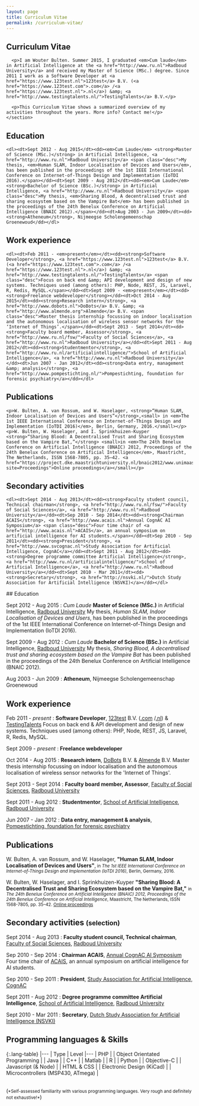 ```yaml
---
layout: page
title: Curriculum Vitae
permalink: /curriculum-vitae/
---
```


<div class="section-card">
  <div class="section-image section-image-me"></div>

  <div class="section-content">
    <section class="post-content">
      <h1 class="page-title">Curriculum Vitae</h1>

      <p>I am Wouter Bulten. Summer 2015, I graduated <em>Cum laude</em> in Artificial Intelligence at the <a href="http://www.ru.nl">Radboud University</a> and received my Master of Science (MSc.) degree. Since 2011 I work as a Software Developer at <a href="https://www.123test.nl">123test</a> B.V. (<a href="https://www.123test.com">.com</a> /<a href="https://www.123test.nl">.nl</a>) &amp; <a href="http://www.testingtalents.nl/">TestingTalents</a> B.V.</p>

      <p>This Curriculum Vitae shows a summarized overview of my activities throughout the years. More info? Contact me!</p>
    </section>
  </div>
</div>

<div class="section">
  <div class="section-content-title">
    <h2>Education</h2>
  </div>

  <div class="section-content">

    <dl><dt>Sept 2012 - Aug 2015</dt><dd><em>Cum Laude</em> <strong>Master of Science (MSc.)</strong> in Artificial Intelligence, <a href="http://www.ru.nl">Radboud University</a> <span class="desc">My thesis, <em>Human SLAM, Indoor Localisation of Devices and Users</em>, has been published in the proceedings of the 1st IEEE International Conference on Internet-of-Things Design and Implementation (IoTDI 2016).</span></dd><dt>Sept 2009 - Aug 2012</dt><dd><em>Cum Laude</em> <strong>Bachelor of Science (BSc.)</strong> in Artificial Intelligence, <a href="http://www.ru.nl">Radboud University</a> <span class="desc">My thesis, <em>Sharing Blood, A decentralised trust and sharing ecosystem based on the Vampire Bat</em> has been published in the proceedings of the 24th Benelux Conference on Artificial Intelligence (BNAIC 2012).</span></dd><dt>Aug 2003 - Jun 2009</dt><dd><strong>Atheneum</strong>, Nijmeegse Scholengemeenschap Groenewoud</dd></dl>

  </div>
</div>

<div class="section">
  <div class="section-content-title">
    <h2>Work experience</h2>
  </div>

  <div class="section-content">

    <dl><dt>Feb 2011 - <em>present</em></dt><dd><strong>Software Developer</strong>, <a href="https://www.123test.nl">123test</a> B.V. (<a href="https://www.123test.com">.com</a> /<a href="https://www.123test.nl">.nl</a>) &amp; <a href="http://www.testingtalents.nl/">TestingTalents</a> <span class="desc">Focus on back end &amp; API development and design of new systems. Techniques used (among others): PHP, Node, REST, JS, Laravel, R, Redis, MySQL.</span></dd><dt>Sept 2009 - <em>present</em></dt><dd><strong>Freelance webdeveloper</strong></dd><dt>Oct 2014 - Aug 2015</dt><dd><strong>Research intern</strong>, <a href="http://www.dobots.nl">DoBots</a> B.V. &amp; <a href="http://www.almende.org">Almende</a> B.V. <span class="desc">Master thesis internship focussing on indoor localisation and the autonomous localisation of wireless sensor networks for the ‘Internet of Things’.</span></dd><dt>Sept 2013 - Sept 2014</dt><dd><strong>Faculty board member, Assessor</strong>, <a href="http://www.ru.nl/fsw/">Faculty of Social Sciences</a>, <a href="http://www.ru.nl">Radboud University</a></dd><dt>Sept 2011 - Aug 2012</dt><dd><strong>Studentmentor</strong>, <a href="http://www.ru.nl/artificialintelligence/">School of Artificial Intelligence</a>, <a href="http://www.ru.nl">Radboud University</a></dd><dt>Jun 2007 - Jan 2012</dt><dd><strong>Data entry, management &amp; analysis</strong>, <a href="http://www.pompestichting.nl/">Pompestichting, foundation for forensic psychiatry</a></dd></dl>

  </div>
</div>

<div class="section">
  <div class="section-content-title">
    <h2>Publications</h2>
  </div>

  <div class="section-content">

    <p>W. Bulten, A. van Rossum, and W. Haselager, <strong>“Human SLAM, Indoor Localisation of Devices and Users”</strong>,<small> in <em>The 1st IEEE International Conference on Internet-of-Things Design and Implementation (IoTDI 2016)</em>, Berlin, Germany, 2016.</small></p>
    <p>W. Bulten, W. Haselager, and I. Sprinkhuizen-Kuyper <strong>“Sharing Blood: A Decentralised Trust and Sharing Ecosystem based on the Vampire Bat,”</strong> <small>in <em>The 24th Benelux Conference on Artificial Intelligence (BNAIC) 2012, Proceedings of the 24th Benelux Conference on Artificial Intelligence</em>, Maastricht, The Netherlands, ISSN 1568-7805, pp. 35–42. <a href="https://project.dke.maastrichtuniversity.nl/bnaic2012/www.unimaas.nl/bnaic2012/index766d.html?site=Proceedings">Online proceedings</a></small></p>

  </div>
</div>

<div class="section">
  <div class="section-content-title">
    <h2>Secondary activities</h2>
  </div>

  <div class="section-content">

    <dl><dt>Sept 2014 - Aug 2013</dt><dd><strong>Faculty student council, Technical chairman</strong>, <a href="http://www.ru.nl/fsw/">Faculty of Social Sciences</a>, <a href="http://www.ru.nl">Radboud University</a></dd><dt>Sep 2010 - Sep 2014</dt><dd><strong>Chairman ACAIS</strong>, <a href="http://www.acais.nl">Annual CognAC AI Symposium</a> <span class="desc">Four time chair of <a href="http://www.acais.nl">ACAIS</a>, an annual symposium on artificial intelligence for AI students.</span></dd><dt>Sep 2010 - Sep 2011</dt><dd><strong>President</strong>, <a href="http://www.svcognac.nl">Study Association for Artificial Intelligence, CognAC</a></dd><dt>Sept 2011 - Aug 2012</dt><dd><strong>Degree programme committee Artificial Intelligence</strong>, <a href="http://www.ru.nl/artificialintelligence/">School of Artificial Intelligence</a>, <a href="http://www.ru.nl">Radboud University</a></dd><dt>Sept 2010 - Mar 2011</dt><dd><strong>Secretary</strong>, <a href="http://nsvki.nl/">Dutch Study Association for Artificial Intelligence (NSVKI)</a></dd></dl>

  </div>
</div>
## Education

Sept 2012 - Aug 2015
: *Cum Laude* **Master of Science (MSc.)** in Artificial Intelligence, [Radboud University](http://www.ru.nl)
<span class="desc">My thesis, *Human SLAM, Indoor Localisation of Devices and Users*, has been published in the proceedings of the 1st IEEE International Conference on Internet-of-Things Design and Implementation (IoTDI 2016).</span>

Sept 2009 - Aug 2012
: *Cum Laude* **Bachelor of Science (BSc.)** in Artificial Intelligence, [Radboud University](http://www.ru.nl)
<span class="desc">My thesis, *Sharing Blood, A decentralised trust and sharing ecosystem based on the Vampire Bat* has been published in the proceedings of the 24th Benelux Conference on Artificial Intelligence (BNAIC 2012).</span>

Aug 2003 - Jun 2009
: **Atheneum**, Nijmeegse Scholengemeenschap Groenewoud

## Work experience

Feb 2011 - *present*
: **Software Developer**, [123test](https://www.123test.nl) B.V. ([.com](https://www.123test.com) /[.nl](https://www.123test.nl)) & [TestingTalents](http://www.testingtalents.nl/)
<span class='desc'>Focus on back end &amp; API development and design of new systems. Techniques used (among others): PHP, Node, REST, JS, Laravel, R, Redis, MySQL.</span>

Sept 2009 - *present*
: **Freelance webdeveloper**

Oct 2014 - Aug 2015
: **Research intern**, [DoBots](http://www.dobots.nl) B.V. &amp; [Almende](http://www.almende.org) B.V.
<span class='desc'>Master thesis internship focussing on indoor localisation and the autonomous localisation of wireless sensor networks for the 'Internet of Things'.</span>

Sept 2013 - Sept 2014
: **Faculty board member, Assessor**, [Faculty of Social Sciences](http://www.ru.nl/fsw/), [Radboud University](http://www.ru.nl)

Sept 2011 - Aug 2012
: **Studentmentor**, [School of Artificial Intelligence](http://www.ru.nl/artificialintelligence/), [Radboud University](http://www.ru.nl)

Jun 2007 - Jan 2012
: **Data entry, management & analysis**, [Pompestichting, foundation for forensic psychiatry](http://www.pompestichting.nl/)

## Publications

W. Bulten, A. van Rossum, and W. Haselager, **"Human SLAM, Indoor Localisation of Devices and Users"**,<small> in *The 1st IEEE International Conference on Internet-of-Things Design and Implementation (IoTDI 2016)*, Berlin, Germany, 2016.</small>

W. Bulten, W. Haselager, and I. Sprinkhuizen-Kuyper **"Sharing Blood: A Decentralised Trust and Sharing Ecosystem based on the Vampire Bat,"** <small>in *The 24th Benelux Conference on Artificial Intelligence (BNAIC) 2012, Proceedings of the 24th Benelux Conference on Artificial Intelligence*, Maastricht, The Netherlands, ISSN 1568-7805, pp. 35–42. [Online proceedings](https://project.dke.maastrichtuniversity.nl/bnaic2012/www.unimaas.nl/bnaic2012/index766d.html?site=Proceedings)</small>


## Secondary activities <small>(selection)</small>

Sept 2014 - Aug 2013
: **Faculty student council, Technical chairman**, [Faculty of Social Sciences](http://www.ru.nl/fsw/), [Radboud University](http://www.ru.nl)

Sep 2010 - Sep 2014
: **Chairman ACAIS**, [Annual CognAC AI Symposium](http://www.acais.nl)
<span class='desc'>Four time chair of [ACAIS](http://www.acais.nl), an annual symposium on artificial intelligence for AI students.</span>

Sep 2010 - Sep 2011
: **President**, [Study Association for Artificial Intelligence, CognAC](http://www.svcognac.nl)

Sept 2011 - Aug 2012
: **Degree programme committee Artificial Intelligence**, [School of Artificial Intelligence](http://www.ru.nl/artificialintelligence/), [Radboud University](http://www.ru.nl)

Sept 2010 - Mar 2011
: **Secretary**, [Dutch Study Association for Artificial Intelligence (NSVKI)](http://nsvki.nl/)

## Programming languages &amp; Skills

{:.lang-table}
|---
| Type | Level
|---
| PHP | <span class="expert"></span>
| Object Orientated Programming | <span class="good"></span>
| Java | <span class="good"></span>
| C++ | <span class="familiar"></span>
| Matlab | <span class="intermediate"></span>
| R | <span class="beginner"></span>
| Python | <span class="good"></span>
| Objective-C | <span class="beginner"></span>
| Javascript (& Node) | <span class="expert"></span>
| HTML &amp; CSS | <span class="good"></span>
| Electronic Design (KiCad) | <span class="beginner"></span>
| Microcontrollers (MSP430, ATmega) | <span class="beginner"></span>

<br>
(<small>*Self-assessed familiarity with various programming languages. Very rough and definitely not exhaustive!*</small>)
